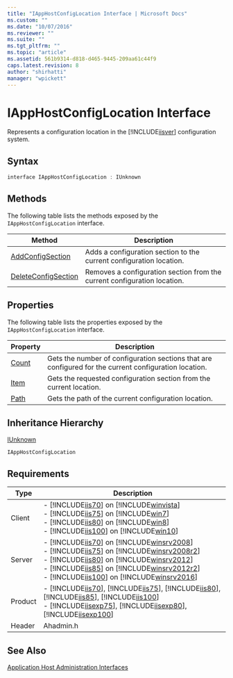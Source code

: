 ```yaml
---
title: "IAppHostConfigLocation Interface | Microsoft Docs"
ms.custom: ""
ms.date: "10/07/2016"
ms.reviewer: ""
ms.suite: ""
ms.tgt_pltfrm: ""
ms.topic: "article"
ms.assetid: 561b9314-d818-d465-9445-209aa61c44f9
caps.latest.revision: 8
author: "shirhatti"
manager: "wpickett"
---
```

# IAppHostConfigLocation Interface
Represents a configuration location in the [!INCLUDE[iisver](../../../wmi-provider/includes/iisver-md.md)] configuration system.  
  
## Syntax  
  
```cpp  
interface IAppHostConfigLocation : IUnknown  
```  
  
## Methods  
 The following table lists the methods exposed by the `IAppHostConfigLocation` interface.  
  
|Method|Description|  
|------------|-----------------|  
|[AddConfigSection](../../../webdevelopment-reference\native-code-api\webdev-native-api-reference/iapphostconfiglocation-addconfigsection-method.md)|Adds a configuration section to the current configuration location.|  
|[DeleteConfigSection](../../../webdevelopment-reference\native-code-api\webdev-native-api-reference/iapphostconfiglocation-deleteconfigsection-method.md)|Removes a configuration section from the current configuration location.|  
  
## Properties  
 The following table lists the properties exposed by the `IAppHostConfigLocation` interface.  
  
|Property|Description|  
|--------------|-----------------|  
|[Count](../../../webdevelopment-reference\native-code-api\webdev-native-api-reference/iapphostconfiglocation-count-property.md)|Gets the number of configuration sections that are configured for the current configuration location.|  
|[Item](../../../webdevelopment-reference\native-code-api\webdev-native-api-reference/iapphostconfiglocation-item-property.md)|Gets the requested configuration section from the current location.|  
|[Path](../../../webdevelopment-reference\native-code-api\webdev-native-api-reference/iapphostconfiglocation-path-property.md)|Gets the path of the current configuration location.|  
  
## Inheritance Hierarchy  
 [IUnknown](http://go.microsoft.com/fwlink/?LinkId=55951)  
  
 `IAppHostConfigLocation`  
  
## Requirements  
  
|Type|Description|  
|----------|-----------------|  
|Client|-   [!INCLUDE[iis70](../../../wmi-provider/includes/iis70-md.md)] on [!INCLUDE[winvista](../../../wmi-provider/includes/winvista-md.md)]<br />-   [!INCLUDE[iis75](../../../wmi-provider/includes/iis75-md.md)] on [!INCLUDE[win7](../../../wmi-provider/includes/win7-md.md)]<br />-   [!INCLUDE[iis80](../../../wmi-provider/includes/iis80-md.md)] on [!INCLUDE[win8](../../../wmi-provider/includes/win8-md.md)]<br />-   [!INCLUDE[iis100](../../../wmi-provider/includes/iis100-md.md)] on [!INCLUDE[win10](../../../wmi-provider/includes/win10-md.md)]|  
|Server|-   [!INCLUDE[iis70](../../../wmi-provider/includes/iis70-md.md)] on [!INCLUDE[winsrv2008](../../../wmi-provider/includes/winsrv2008-md.md)]<br />-   [!INCLUDE[iis75](../../../wmi-provider/includes/iis75-md.md)] on [!INCLUDE[winsrv2008r2](../../../wmi-provider/includes/winsrv2008r2-md.md)]<br />-   [!INCLUDE[iis80](../../../wmi-provider/includes/iis80-md.md)] on [!INCLUDE[winsrv2012](../../../wmi-provider/includes/winsrv2012-md.md)]<br />-   [!INCLUDE[iis85](../../../wmi-provider/includes/iis85-md.md)] on [!INCLUDE[winsrv2012r2](../../../wmi-provider/includes/winsrv2012r2-md.md)]<br />-   [!INCLUDE[iis100](../../../wmi-provider/includes/iis100-md.md)] on [!INCLUDE[winsrv2016](../../../wmi-provider/includes/winsrv2016-md.md)]|  
|Product|-   [!INCLUDE[iis70](../../../wmi-provider/includes/iis70-md.md)], [!INCLUDE[iis75](../../../wmi-provider/includes/iis75-md.md)], [!INCLUDE[iis80](../../../wmi-provider/includes/iis80-md.md)], [!INCLUDE[iis85](../../../wmi-provider/includes/iis85-md.md)], [!INCLUDE[iis100](../../../wmi-provider/includes/iis100-md.md)]<br />-   [!INCLUDE[iisexp75](../../../webdevelopment-reference\native-code-api\webdev-native-api-reference/includes/iisexp75-md.md)], [!INCLUDE[iisexp80](../../../webdevelopment-reference\native-code-api\webdev-native-api-reference/includes/iisexp80-md.md)], [!INCLUDE[iisexp100](../../../webdevelopment-reference\native-code-api\webdev-native-api-reference/includes/iisexp100-md.md)]|  
|Header|Ahadmin.h|  
  
## See Also  
 [Application Host Administration Interfaces](../../../webdevelopment-reference\native-code-api\webdev-native-api-reference/application-host-administration-interfaces.md)